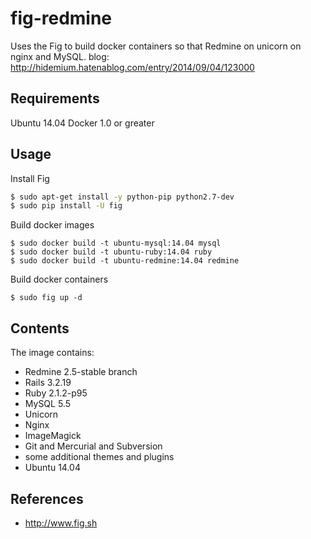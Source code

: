 fig-redmine
===========

Uses the Fig to build docker containers so that Redmine on unicorn on nginx and MySQL.
blog: http://hidemium.hatenablog.com/entry/2014/09/04/123000 

## Requirements

Ubuntu 14.04
Docker 1.0 or greater 

## Usage

Install Fig

```bash
$ sudo apt-get install -y python-pip python2.7-dev
$ sudo pip install -U fig 
```

Build docker images

```
$ sudo docker build -t ubuntu-mysql:14.04 mysql
$ sudo docker build -t ubuntu-ruby:14.04 ruby
$ sudo docker build -t ubuntu-redmine:14.04 redmine
```

Build docker containers

```
$ sudo fig up -d
```

## Contents

The image contains:

- Redmine 2.5-stable branch
- Rails 3.2.19
- Ruby 2.1.2-p95
- MySQL 5.5
- Unicorn
- Nginx
- ImageMagick
- Git and Mercurial and Subversion
- some additional themes and plugins
- Ubuntu 14.04

## References
  * http://www.fig.sh
